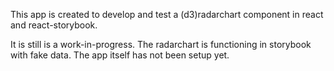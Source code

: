 This app is created to develop and test a (d3)radarchart component in react and react-storybook.

It is still is a work-in-progress. The radarchart is functioning in storybook with 
fake data. The app itself has not been setup yet. 